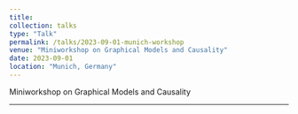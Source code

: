 ```yaml
---
title:
collection: talks
type: "Talk"
permalink: /talks/2023-09-01-munich-workshop
venue: "Miniworkshop on Graphical Models and Causality"
date: 2023-09-01
location: "Munich, Germany"
---
```


Miniworkshop on Graphical Models and Causality

---
